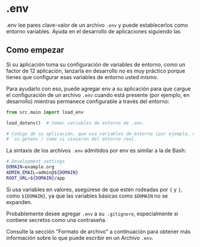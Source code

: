 # .env

.env lee pares clave-valor de un archivo `.env` y puede establecerlos como entorno
variables. Ayuda en el desarrollo de aplicaciones siguiendo las

## Como empezar

Si su aplicación toma su configuración de variables de entorno, como un factor de 12
aplicación, lanzarla en desarrollo no es muy práctico porque tienes que configurar
esas variables de entorno usted mismo.

Para ayudarlo con eso, puede agregar env a su aplicación para que cargue el
configuración de un archivo `.env` cuando está presente (por ejemplo, en desarrollo) mientras permanece
configurable a través del entorno:

```python
from src.main import load_env

load_dotenv()  # tomar variables de entorno de .env.

# Código de su aplicación, que usa variables de entorno (por ejemplo, de `os.environ` o
# `os.getenv`) como si vinieran del entorno real.
```

La sintaxis de los archivos `.env` admitidos por env es similar a la de Bash:

```bash
# Development settings
DOMAIN=example.org
ADMIN_EMAIL=admin@${DOMAIN}
ROOT_URL=${DOMAIN}/app
```
Si usa variables en valores, asegúrese de que estén rodeadas por `{` y `}`, como
`${DOMAIN}`, ya que las variables básicas como `$DOMAIN` no se expanden.

Probablemente desee agregar `.env` a su` .gitignore`, especialmente si contiene
secretos como una contraseña.

Consulte la sección "Formato de archivo" a continuación para obtener más información sobre lo que puede escribir en un
Archivo `.env`.